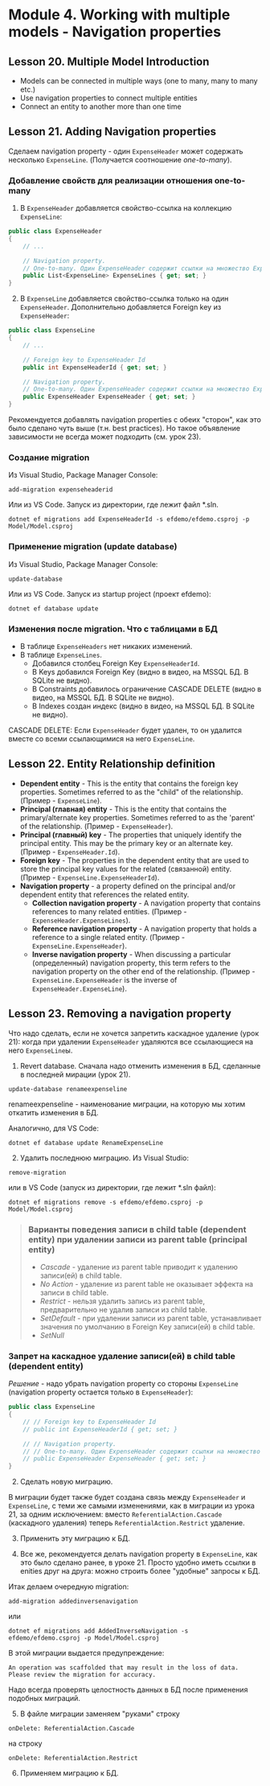 # Module 4. Working with multiple models - Navigation properties

## Lesson 20. Multiple Model Introduction

* Models can be connected in multiple ways (one to many, many to many etc.)
* Use navigation properties to connect multiple entities
* Connect an entity to another more than one time

## Lesson 21. Adding Navigation properties

Сделаем navigation property - один `ExpenseHeader` может содержать несколько `ExpenseLine`.
(Получается соотношение *one-to-many*).

### Добавление свойств для реализации отношения one-to-many

1. В `ExpenseHeader` добавляется свойство-ссылка на коллекцию `ExpenseLine`:

```csharp
public class ExpenseHeader
{
    // ...

    // Navigation property.
    // One-to-many. Один ExpenseHeader содержит ссылки на множество ExpenseLine.
    public List<ExpenseLine> ExpenseLines { get; set; }
}
```

2. В `ExpenseLine` добавляется свойство-ссылка только на один `ExpenseHeader`.
Дополнительно добавляется Foreign key из `ExpenseHeader`:

```csharp
public class ExpenseLine
{
    // ...

    // Foreign key to ExpenseHeader Id
    public int ExpenseHeaderId { get; set; }

    // Navigation property.
    // One-to-many. Один ExpenseHeader содержит ссылки на множество ExpenseLine.
    public ExpenseHeader ExpenseHeader { get; set; }
}
```

Рекомендуется добавлять navigation properties с обеих "сторон", как это было сделано чуть выше
(т.н. best practices). Но такое объявление зависимости не всегда может подходить (см. урок 23).

### Создание migration

Из Visual Studio, Package Manager Console:

```text
add-migration expenseheaderid
```

Или из VS Code. Запуск из директории, где лежит файл *.sln.

```text
dotnet ef migrations add ExpenseHeaderId -s efdemo/efdemo.csproj -p Model/Model.csproj
```

### Применение migration (update database)

Из Visual Studio, Package Manager Console:

```text
update-database
```

Или из VS Code. Запуск из startup project (проект efdemo):

```text
dotnet ef database update
```

### Изменения после migration. Что с таблицами в БД

* В таблице `ExpenseHeaders` нет никаких изменений.
* В таблице `ExpenseLines`.
  * Добавился столбец Foreign Key `ExpenseHeaderId`.
  * В Keys добавился Foreign Key (видно в видео, на MSSQL БД. В SQLite не видно).
  * В Constraints добавилось ограничение CASCADE DELETE (видно в видео, на MSSQL БД. В SQLite не видно).
  * В Indexes создан индекс (видно в видео, на MSSQL БД. В SQLite не видно).

CASCADE DELETE: Если `ExpenseHeader` будет удален, то он удалится вместе со всеми ссылающимися
на него `ExpenseLine`.

## Lesson 22. Entity Relationship definition

* **Dependent entity** - This is the entity that contains the foreign key properties. Sometimes
referred to as the "child" of the relationship. (Пример - `ExpenseLine`).
* **Principal (главная) entity** - This is the entity that contains the primary/alternate key
properties. Sometimes referred to as the 'parent' of the relationship. (Пример - `ExpenseHeader`).
* **Principal (главный) key** - The properties that uniquely identify the principal entity.
This may be the primary key or an alternate key. (Пример - `ExpenseHeader.Id`).
* **Foreign key** - The properties in the dependent entity that are used to store the principal
key values for the related (связанной) entity. (Пример - `ExpenseLine.ExpenseHeaderId`).
* **Navigation property** - a property defined on the principal and/or dependent entity that
  references the related entity.
  * **Collection navigation property** - A navigation property that contains references to
  many related entities. (Пример - `ExpenseHeader.ExpenseLines`).
  * **Reference navigation property** - A navigation property that holds a reference to a single
  related entity. (Пример - `ExpenseLine.ExpenseHeader`).
  * **Inverse navigation property** - When discussing a particular (определенный) navigation property,
  this term refers to the navigation property on the other end of the relationship.
  (Пример - `ExpenseLine.ExpenseHeader` is the inverse of `ExpenseHeader.ExpenseLine`).

## Lesson 23. Removing a navigation property

Что надо сделать, если не хочется запретить каскадное удаление (урок 21): когда при удалении
`ExpenseHeader` удаляются все ссылающиеся на него `ExpenseLine`ы.

1. Revert database. Сначала надо отменить изменения в БД, сделанные в последней мирации (урок 21).

```text
update-database renameexpenseline
```

renameexpenseline - наименование миграции, на которую мы хотим откатить изменения в БД.

Аналогично, для VS Code:

```text
dotnet ef database update RenameExpenseLine
```

2. Удалить последнюю миграцию. Из Visual Studio:

```text
remove-migration
```

или в VS Code (запуск из директории, где лежит *.sln файл):

```text
dotnet ef migrations remove -s efdemo/efdemo.csproj -p Model/Model.csproj
```

>### Варианты поведения записи в child table (dependent entity) при удалении записи из parent table (principal entity)
>* *Cascade* - удаление из parent table приводит к удалению записи(ей) в child table.
>* *No Action* - удаление из parent table не оказывает эффекта на записи в child table.
>* *Restrict* - нельзя удалить запись из parent table, предварительно не удалив записи из child table.
>* *SetDefault* - при удалении записи из parent table, устанавливает значения по умолчанию в Foreign Key записи(ей) в child table.
>* *SetNull*

### Запрет на каскадное удаление записи(ей) в child table (dependent entity)

*Решение* - надо убрать navigation property со стороны `ExpenseLine` (navigation property остается только
в `ExpenseHeader`):

```csharp
public class ExpenseLine
{
    // // Foreign key to ExpenseHeader Id
    // public int ExpenseHeaderId { get; set; }

    // // Navigation property.
    // // One-to-many. Один ExpenseHeader содержит ссылки на множество ExpenseLine.
    // public ExpenseHeader ExpenseHeader { get; set; }
}
```

2. Сделать новую миграцию.

В миграции будет также будет создана связь между `ExpenseHeader` и `ExpenseLine`, с теми же самыми
изменениями, как в миграции из урока 21, за одним исключением:
вместо `ReferentialAction.Cascade` (каскадного удаления) теперь `ReferentialAction.Restrict` удаление.

3. Применить эту миграцию к БД.

4. Все же, рекомендуется делать navigation property в `ExpenseLine`, как это было
сделано ранее, в уроке 21.
Просто удобно иметь ссылки в enities друг на друга: можно строить более "удобные" запросы к БД.

Итак делаем очередную migration:

```text
add-migration addedinversenavigation
```

или

```text
dotnet ef migrations add AddedInverseNavigation -s efdemo/efdemo.csproj -p Model/Model.csproj
```

В этой миграции выдается предупреждение:

```text
An operation was scaffolded that may result in the loss of data. Please review the migration for accuracy.
```

Надо всегда проверять целостность данных в БД после применения подобных миграций.

5. В файле миграции заменяем "руками" строку

```text
onDelete: ReferentialAction.Cascade
```

на строку

```text
onDelete: ReferentialAction.Restrict
```

6. Применяем миграцию к БД.
